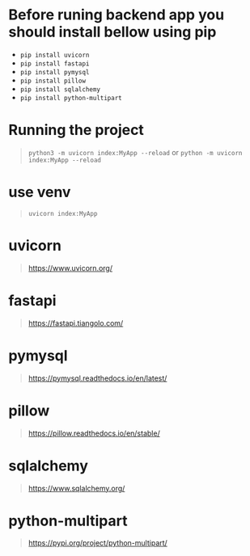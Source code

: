 # Before runing backend app you should install bellow using pip
* `pip install uvicorn`
* `pip install fastapi`
* `pip install pymysql`
* `pip install pillow`
* `pip install sqlalchemy`
* `pip install python-multipart`

# Running the project
> `python3 -m uvicorn index:MyApp --reload` or
> `python -m uvicorn index:MyApp --reload`
# use venv
> `uvicorn index:MyApp`

# uvicorn 
> https://www.uvicorn.org/

# fastapi 
> https://fastapi.tiangolo.com/

# pymysql 
> https://pymysql.readthedocs.io/en/latest/

# pillow 
> https://pillow.readthedocs.io/en/stable/

# sqlalchemy 
> https://www.sqlalchemy.org/

# python-multipart 
> https://pypi.org/project/python-multipart/
